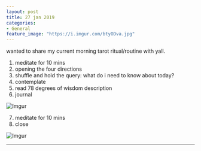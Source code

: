 ```yaml
---
layout: post
title: 27 jan 2019
categories:
- General
feature_image: "https://i.imgur.com/btyODva.jpg"
---
```


wanted to share my current morning tarot ritual/routine with yall. 

1. meditate for 10 mins
2. opening the four directions 
3. shuffle and hold the query: what do i need to know about today?
4. contemplate
5. read 78 degrees of wisdom description
6. journal

![Imgur](https://i.imgur.com/qyY9SnV.jpg)

7. meditate for 10 mins
8. close

![Imgur](https://i.imgur.com/qWkkl6O.jpg)

--- 
